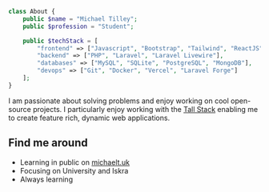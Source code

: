 ```php
class About {
    public $name = "Michael Tilley";
    public $profession = "Student";

    public $techStack = [
        "frontend" => ["Javascript", "Bootstrap", "Tailwind", "ReactJS"],
        "backend" => ["PHP", "Laravel", "Laravel Livewire"],
        "databases" => ["MySQL", "SQLite", "PostgreSQL", "MongoDB"],
        "devops" => ["Git", "Docker", "Vercel", "Laravel Forge"]
    ];
}
```

I am passionate about solving problems and enjoy working on cool open-source projects. I particularly enjoy working with the [Tall Stack](https://tallstack.dev/) enabling me to create feature rich, dynamic web applications.

## Find me around

- Learning in public on [michaelt.uk](https://michaelt.uk)
- Focusing on University and Iskra
- Always learning
